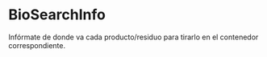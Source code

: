 # BioSearchInfo
Infórmate de donde va cada producto/residuo para tirarlo en el contenedor correspondiente.
